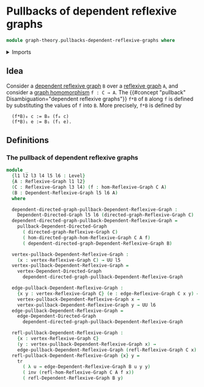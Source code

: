 # Pullbacks of dependent reflexive graphs

```agda
module graph-theory.pullbacks-dependent-reflexive-graphs where
```

<details><summary>Imports</summary>

```agda
open import foundation.dependent-pair-types
open import foundation.identity-types
open import foundation.transport-along-identifications
open import foundation.universe-levels

open import graph-theory.dependent-directed-graphs
open import graph-theory.dependent-reflexive-graphs
open import graph-theory.morphisms-reflexive-graphs
open import graph-theory.pullbacks-dependent-directed-graphs
open import graph-theory.reflexive-graphs
```

</details>

## Idea

Consider a
[dependent reflexive graph](graph-theory.dependent-reflexive-graphs.md) `B` over
a [reflexive graph](graph-theory.reflexive-graphs.md) `A`, and consider a
[graph homomorphism](graph-theory.morphisms-reflexive-graphs.md) `f : C → A`.
The {{#concept "pullback" Disambiguation="dependent reflexive graphs"}} `f*B` of
`B` along `f` is defined by substituting the values of `f` into `B`. More
precisely, `f*B` is defined by

```text
  (f*B)₀ c := B₀ (f₀ c)
  (f*B)₁ e := B₁ (f₁ e).
```

## Definitions

### The pullback of dependent reflexive graphs

```agda
module _
  {l1 l2 l3 l4 l5 l6 : Level}
  {A : Reflexive-Graph l1 l2}
  (C : Reflexive-Graph l3 l4) (f : hom-Reflexive-Graph C A)
  (B : Dependent-Reflexive-Graph l5 l6 A)
  where

  dependent-directed-graph-pullback-Dependent-Reflexive-Graph :
    Dependent-Directed-Graph l5 l6 (directed-graph-Reflexive-Graph C)
  dependent-directed-graph-pullback-Dependent-Reflexive-Graph =
    pullback-Dependent-Directed-Graph
      ( directed-graph-Reflexive-Graph C)
      ( hom-directed-graph-hom-Reflexive-Graph C A f)
      ( dependent-directed-graph-Dependent-Reflexive-Graph B)

  vertex-pullback-Dependent-Reflexive-Graph :
    (x : vertex-Reflexive-Graph C) → UU l5
  vertex-pullback-Dependent-Reflexive-Graph =
    vertex-Dependent-Directed-Graph
      dependent-directed-graph-pullback-Dependent-Reflexive-Graph

  edge-pullback-Dependent-Reflexive-Graph :
    {x y : vertex-Reflexive-Graph C} (e : edge-Reflexive-Graph C x y) →
    vertex-pullback-Dependent-Reflexive-Graph x →
    vertex-pullback-Dependent-Reflexive-Graph y → UU l6
  edge-pullback-Dependent-Reflexive-Graph =
    edge-Dependent-Directed-Graph
      dependent-directed-graph-pullback-Dependent-Reflexive-Graph

  refl-pullback-Dependent-Reflexive-Graph :
    {x : vertex-Reflexive-Graph C}
    (y : vertex-pullback-Dependent-Reflexive-Graph x) →
    edge-pullback-Dependent-Reflexive-Graph (refl-Reflexive-Graph C x) y y
  refl-pullback-Dependent-Reflexive-Graph {x} y =
    tr
      ( λ u → edge-Dependent-Reflexive-Graph B u y y)
      ( inv (refl-hom-Reflexive-Graph C A f x))
      ( refl-Dependent-Reflexive-Graph B y)
```
